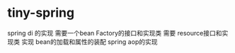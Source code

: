 # tiny-spring
 spring di 的实现
 需要一个bean Factory的接口和实现类
 需要 resource接口和实现类
 实现 bean的加载和属性的装配
 spring aop的实现
